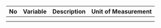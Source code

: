 | No | Variable | Description | Unit of Measurement |
| --- | --- | --- | --- |
|   |   |   |   |
|   |   |   |   |